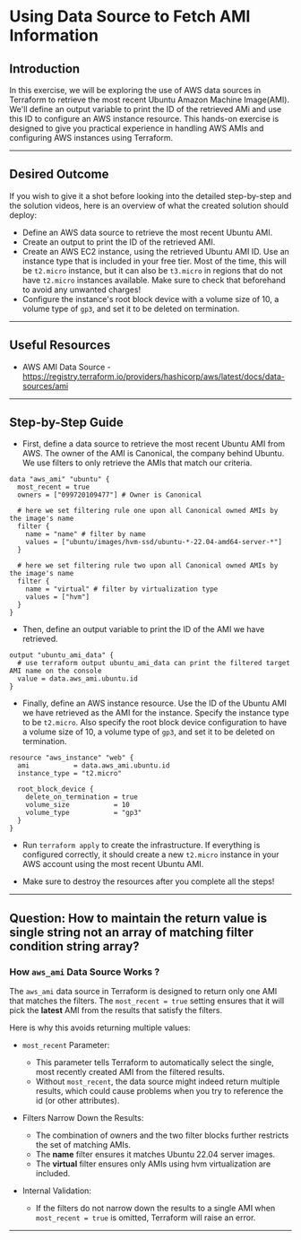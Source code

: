 # Using Data Source to Fetch AMI Information

## Introduction

In this exercise, we will be exploring the use of AWS data sources in Terraform to retrieve the most recent Ubuntu
Amazon Machine Image(AMI). We'll define an output variable to print the ID of the retrieved AMi and use this ID to
configure an AWS instance resource. This hands-on exercise is designed to give you practical experience in handling AWS
AMIs and configuring AWS instances using Terraform.

---

## Desired Outcome

If you wish to give it a shot before looking into the detailed step-by-step and the solution videos, here is an overview
of what the created solution should deploy:

- Define an AWS data source to retrieve the most recent Ubuntu AMI.
- Create an output to print the ID of the retrieved AMI.
- Create an AWS EC2 instance, using the retrieved Ubuntu AMI ID. Use an instance type that is included in your free
  tier. Most of the time, this will be `t2.micro` instance, but it can also be `t3.micro` in regions that do not have
  `t2.micro` instances available. Make sure to check that beforehand to avoid any unwanted charges!
- Configure the instance's root block device with a volume size of 10, a volume type of `gp3`, and set it to be deleted
  on termination.

--- 

## Useful Resources

* AWS AMI Data Source -  https://registry.terraform.io/providers/hashicorp/aws/latest/docs/data-sources/ami

--- 

## Step-by-Step Guide

- First, define a data source to retrieve the most recent Ubuntu AMI from AWS. The owner of the AMI is Canonical, the
  company behind Ubuntu. We use filters to only retrieve the AMIs that match our criteria.
```hcl
data "aws_ami" "ubuntu" {
  most_recent = true
  owners = ["099720109477"] # Owner is Canonical

  # here we set filtering rule one upon all Canonical owned AMIs by the image's name 
  filter {
    name = "name" # filter by name 
    values = ["ubuntu/images/hvm-ssd/ubuntu-*-22.04-amd64-server-*"]
  }

  # here we set filtering rule two upon all Canonical owned AMIs by the image's name 
  filter {
    name = "virtual" # filter by virtualization type
    values = ["hvm"]
  }
}
```

- Then, define an output variable to print the ID of the AMI we have retrieved.

```hcl
output "ubuntu_ami_data" {
  # use terraform output ubuntu_ami_data can print the filtered target AMI name on the console 
  value = data.aws_ami.ubuntu.id
}
```

- Finally, define an AWS instance resource. Use the ID of the Ubuntu AMI we have retrieved as the AMI for the instance.
  Specify the instance type to be `t2.micro`. Also specify the root block device configuration to have a volume size of
  10, a volume type of `gp3`, and set it to be deleted on termination.

```hcl
resource "aws_instance" "web" {
  ami           = data.aws_ami.ubuntu.id
  instance_type = "t2.micro"

  root_block_device {
    delete_on_termination = true
    volume_size           = 10
    volume_type           = "gp3"
  }
}
```

- Run `terraform apply` to create the infrastructure. If everything is configured correctly, it should create a new
  `t2.micro` instance in your AWS account using the most recent Ubuntu AMI.

- Make sure to destroy the resources after you complete all the steps!

--- 

## Question: How to maintain the return value is single string not an array of matching filter condition string array?

### How `aws_ami` Data Source Works ?

The `aws_ami` data source in Terraform is designed to return only one AMI that matches the filters. The
`most_recent = true` setting ensures that it will pick the **latest** AMI from the results that satisfy the filters.

Here is why this avoids returning multiple values:

- `most_recent` Parameter:
  - This parameter tells Terraform to automatically select the single, most recently created AMI from the filtered
    results.
  - Without `most_recent`, the data source might indeed return multiple results, which could cause problems when you try
    to reference the id (or other attributes).

- Filters Narrow Down the Results:
  - The combination of owners and the two filter blocks further restricts the set of matching AMIs.
  - The **name** filter ensures it matches Ubuntu 22.04 server images.
  - The **virtual** filter ensures only AMIs using hvm virtualization are included.

- Internal Validation:
  - If the filters do not narrow down the results to a single AMI when `most_recent = true` is omitted, Terraform will
    raise an error.

--- 